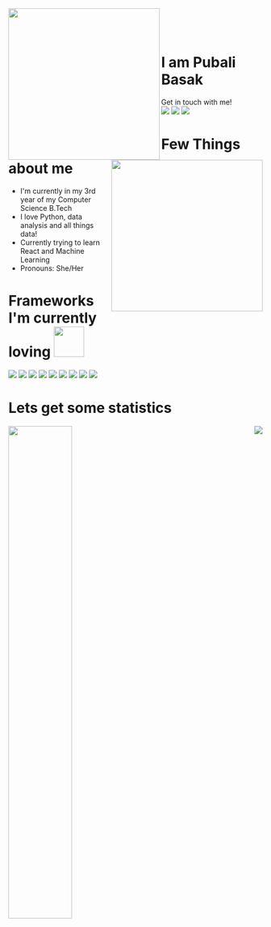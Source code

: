 <img src="https://media.giphy.com/media/yIomjPheQvvbiF9v7A/giphy.gif" width=300 align='left'>
<br><br><br>
<img src="https://media.giphy.com/media/paTz7UZbPfTZFRYnnB/giphy.gif" width=300 align="right">
<h1>I am Pubali Basak</h1>

Get in touch with me!<br>
<img src="https://img.shields.io/badge/pubali basak-0A66C2?&style=for-the-badge&logo=linkedin" href="https://linkedin.com/in/pubali-basak">
<img src="https://img.shields.io/badge/pubalibasak16-ffffff?&style=for-the-badge&logo=gmail" href="https://linkedin.com/in/pubali-basak">
<img src="https://img.shields.io/badge/pub_42-5B4638?&style=for-the-badge&logo=codechef" href="https://www.codechef.com/users/pub_42">
</div>

<h1>Few Things about me</h1>
<ul>
<li>I'm currently in my 3rd year of my Computer Science B.Tech</li>
<li>I love Python, data analysis and all things data!</li>
<li>Currently trying to learn React and Machine Learning</li>
<li>Pronouns: She/Her</li>
</ul>
<div>
<img src="https://img.shields.io/github/stars/int-code?style=social" alt="" align="right"/>
<img src="https://img.shields.io/github/followers/int-code?style=social" alt="" align="right"/>
<img src="https://komarev.com/ghpvc/?username=int-code&style=flat-square&color=blue" alt="" align="right"/>
</div>
<h1>Frameworks I'm currently loving <img src="https://media.giphy.com/media/3WuYqcEnVxoYVyrMVM/giphy.gif" height=60px/></h1>
<div>
<img src="https://img.shields.io/badge/pandas-150458?style=for-the-badge&logo=pandas&logoColor=white" href="https://www.github.com">
<img src="https://img.shields.io/badge/sklearn-F7931E?style=for-the-badge&logo=scikit-learn&logoColor=white" href="https://www.github.com">
<img src="https://img.shields.io/badge/numpy-013243?style=for-the-badge&logo=numpy&logoColor=white" href="https://www.github.com">
<img src="https://img.shields.io/badge/nltk-006272?style=for-the-badge&logo=python&logoColor=white" href="https://www.github.com">
<img src="https://img.shields.io/badge/pygame-0ABF53?style=for-the-badge&logo=python&logoColor=white" href="https://www.github.com">
<img src="https://img.shields.io/badge/django-092E20?style=for-the-badge&logo=django&logoColor=white" href="https://www.github.com">
<img src="https://img.shields.io/badge/matplotlib-1A70B8?style=for-the-badge&logo=python&logoColor=white" href="https://www.github.com">
<img src="https://img.shields.io/badge/seaborn-8BC0D0?style=for-the-badge&logo=python&logoColor=white" href="https://www.github.com">
<img src="https://img.shields.io/badge/GitHub-100000?style=for-the-badge&logo=github&logoColor=white" href="https://www.github.com">
</div>

<h1>Lets get some statistics</h1>
<img src="http://github-readme-streak-stats.herokuapp.com?user=int-code&theme=dark&background=000000" align="left" width=50%>
<img src="https://github-readme-stats.vercel.app/api/top-langs/?username=int-code&layout=compact&theme=vision-friendly-dark" align="right">

